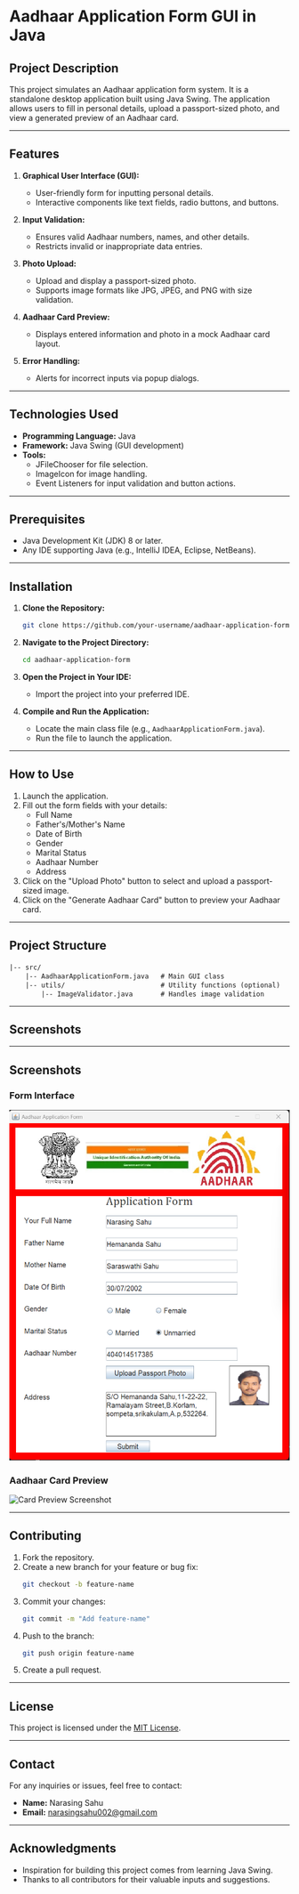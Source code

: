 # Aadhaar Application Form GUI in Java

## Project Description
This project simulates an Aadhaar application form system. It is a standalone desktop application built using Java Swing. The application allows users to fill in personal details, upload a passport-sized photo, and view a generated preview of an Aadhaar card.

---

## Features

1. **Graphical User Interface (GUI):**
   - User-friendly form for inputting personal details.
   - Interactive components like text fields, radio buttons, and buttons.

2. **Input Validation:**
   - Ensures valid Aadhaar numbers, names, and other details.
   - Restricts invalid or inappropriate data entries.

3. **Photo Upload:**
   - Upload and display a passport-sized photo.
   - Supports image formats like JPG, JPEG, and PNG with size validation.

4. **Aadhaar Card Preview:**
   - Displays entered information and photo in a mock Aadhaar card layout.

5. **Error Handling:**
   - Alerts for incorrect inputs via popup dialogs.

---

## Technologies Used

- **Programming Language:** Java
- **Framework:** Java Swing (GUI development)
- **Tools:**
  - JFileChooser for file selection.
  - ImageIcon for image handling.
  - Event Listeners for input validation and button actions.

---

## Prerequisites

- Java Development Kit (JDK) 8 or later.
- Any IDE supporting Java (e.g., IntelliJ IDEA, Eclipse, NetBeans).

---

## Installation

1. **Clone the Repository:**
   ```bash
   git clone https://github.com/your-username/aadhaar-application-form.git
   ```

2. **Navigate to the Project Directory:**
   ```bash
   cd aadhaar-application-form
   ```

3. **Open the Project in Your IDE:**
   - Import the project into your preferred IDE.

4. **Compile and Run the Application:**
   - Locate the main class file (e.g., `AadhaarApplicationForm.java`).
   - Run the file to launch the application.

---

## How to Use

1. Launch the application.
2. Fill out the form fields with your details:
   - Full Name
   - Father's/Mother's Name
   - Date of Birth
   - Gender
   - Marital Status
   - Aadhaar Number
   - Address
3. Click on the "Upload Photo" button to select and upload a passport-sized image.
4. Click on the "Generate Aadhaar Card" button to preview your Aadhaar card.

---

## Project Structure

```
|-- src/
    |-- AadhaarApplicationForm.java   # Main GUI class
    |-- utils/                        # Utility functions (optional)
        |-- ImageValidator.java       # Handles image validation
```

---

## Screenshots

---

## Screenshots

### Form Interface
![Form Screenshot](Screenshot%202024-12-27%20001400.png)

### Aadhaar Card Preview
![Card Preview Screenshot](assets/card-preview-screenshot.png)

---

## Contributing

1. Fork the repository.
2. Create a new branch for your feature or bug fix:
   ```bash
   git checkout -b feature-name
   ```
3. Commit your changes:
   ```bash
   git commit -m "Add feature-name"
   ```
4. Push to the branch:
   ```bash
   git push origin feature-name
   ```
5. Create a pull request.

---

## License
This project is licensed under the [MIT License](LICENSE).

---

## Contact
For any inquiries or issues, feel free to contact:

- **Name:** Narasing Sahu
- **Email:** [narasingsahu002@gmail.com](mailto:narasingsahu002@gmail.com)

---

## Acknowledgments
- Inspiration for building this project comes from learning Java Swing.
- Thanks to all contributors for their valuable inputs and suggestions.
